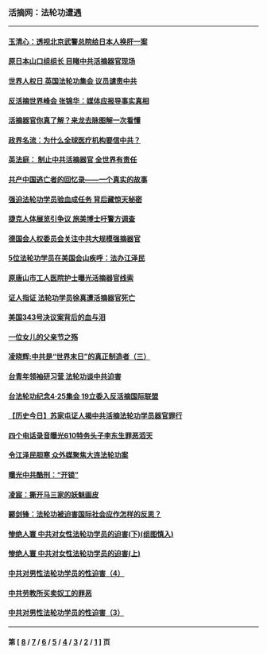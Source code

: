 ### 活摘网：法轮功遭遇
---
#### [玉清心：透视北京武警总院给日本人换肝一案](../../pages/nf5881/n13771978.md?10030430) 
#### [原日本山口组组长 目睹中共活摘器官现场](../../pages/nf5881/n13767360.md?10030430) 
#### [世界人权日 英国法轮功集会 议员谴责中共](../../pages/nf5881/n13431763.md?10030430) 
#### [反活摘世界峰会 张锦华：媒体应报导事实真相](../../pages/nf5881/n13278502.md?10030430) 
#### [活摘器官你真了解？来龙去脉图解一次看懂](../../pages/nf5881/n13013820.md?10030430) 
#### [政界名流：为什么全球医疗机构要信中共？](../../pages/nf5881/n11945479.md?10030430) 
#### [英法庭： 制止中共活摘器官 全世界有责任](../../pages/nf5881/n11330691.md?10030430) 
#### [共产中国逃亡者的回忆录——一个真实的故事](../../pages/nf5881/n10918649.md?10030430) 
#### [强迫法轮功学员验血成任务 背后藏惊天秘密](../../pages/nf5881/n4252384.md?10030430) 
#### [捷克人体展览引争议 旅美博士吁警方调查](../../pages/nf5881/n9429187.md?10030430) 
#### [德国会人权委员会关注中共大规模强摘器官](../../pages/nf5881/n8418950.md?10030430) 
#### [5位法轮功学员在美国会山疾呼：法办江泽民](../../pages/nf5881/n8101519.md?10030430) 
#### [原唐山市工人医院护士曝光活摘器官线索](../../pages/nf5881/n8076384.md?10030430) 
#### [证人指证 法轮功学员徐真遭活摘器官死亡](../../pages/nf5881/n8042467.md?10030430) 
#### [美国343号决议案背后的血与泪](../../pages/nf5881/n8020684.md?10030430) 
#### [一位女儿的父亲节之殇](../../pages/nf5881/n8014122.md?10030430) 
#### [凌晓辉:中共是“世界末日”的真正制造者（三）](../../pages/nf5881/n4210333.md?10030430) 
#### [台青年领袖研习营 法轮功谈中共迫害](../../pages/nf5881/n4141857.md?10030430) 
#### [台法轮功纪念4‧25集会 19立委入反活摘国际联盟](../../pages/nf5881/n4141821.md?10030430) 
#### [【历史今日】苏家屯证人揭中共活摘法轮功学员器官罪行](../../pages/nf5881/n4135912.md?10030430) 
#### [四个电话录音曝光610特务头子李东生罪恶滔天](../../pages/nf5881/n4040060.md?10030430) 
#### [令江泽民胆寒 众外媒聚焦大连法轮功案](../../pages/nf5881/n3932671.md?10030430) 
#### [曝光中共酷刑：“开锁”](../../pages/nf5881/n3889373.md?10030430) 
#### [凌宸：撕开马三家的妖魅画皮](../../pages/nf5881/n3849369.md?10030430) 
#### [郦剑锋：法轮功被迫害国际社会应作怎样的反思？](../../pages/nf5881/n3824560.md?10030430) 
#### [惨绝人寰 中共对女性法轮功学员的迫害(下)(组图慎入)](../../pages/nf5881/n3816285.md?10030430) 
#### [惨绝人寰 中共对女性法轮功学员的迫害(上)](../../pages/nf5881/n3815374.md?10030430) 
#### [中共对男性法轮功学员的性迫害（4）](../../pages/nf5881/n3769144.md?10030430) 
#### [中共劳教所买卖奴工的罪恶](../../pages/nf5881/n3769378.md?10030430) 
#### [中共对男性法轮功学员的性迫害（3）](../../pages/nf5881/n3768231.md?10030430) 

---
#### 第 [ [8](./8.md?10030430) / [7](./7.md?10030430) / [6](./6.md?10030430) / [5](./5.md?10030430) / [4](./4.md?10030430) / [3](./3.md?10030430) / [2](./2.md?10030430) / [1](./1.md?10030430) ] 页
